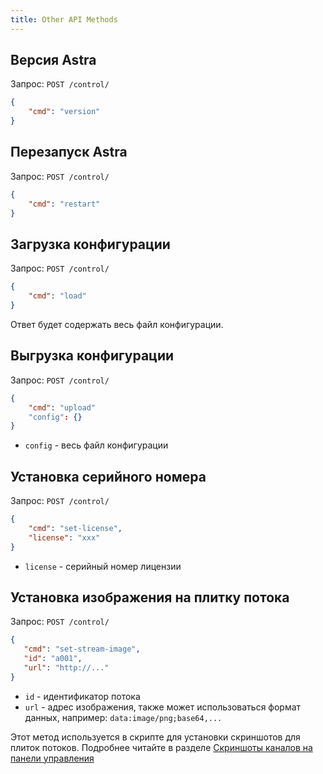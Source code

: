 ```yaml
---
title: Other API Methods
---
```


## Версия Astra

Запрос: `POST /control/`

```json
{
    "cmd": "version"
}
```

## Перезапуск Astra

Запрос: `POST /control/`

```json
{
    "cmd": "restart"
}
```

## Загрузка конфигурации

Запрос: `POST /control/`

```json
{
    "cmd": "load"
}
```

Ответ будет содержать весь файл конфигурации.

## Выгрузка конфигурации

Запрос: `POST /control/`

```json
{
    "cmd": "upload"
    "config": {}
}
```

- `config` - весь файл конфигурации

## Установка серийного номера

Запрос: `POST /control/`

```json
{
    "cmd": "set-license",
    "license": "xxx"
}
```

- `license` - серийный номер лицензии

## Установка изображения на плитку потока

Запрос: `POST /control/`

```json
{
   "cmd": "set-stream-image",
   "id": "a001",
   "url": "http://..."
}
```

- `id` - идентификатор потока
- `url` - адрес изображения, также может использоваться формат данных, например: `data:image/png;base64,...`

Этот метод используется в скрипте для установки скриншотов для плиток потоков. Подробнее читайте в разделе [Скриншоты каналов на панели управления](/en/articles/tools-and-utilities/mosaic/)